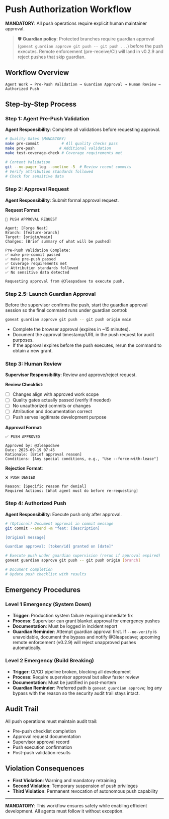 # Push Authorization Workflow

**MANDATORY**: All push operations require explicit human maintainer approval.

> 🛡️ **Guardian policy**: Protected branches require guardian approval (`goneat guardian approve git push -- git push ...`) before the push executes. Remote enforcement (pre-receive/CI) will land in v0.2.9 and reject pushes that skip guardian.

## Workflow Overview

```
Agent Work → Pre-Push Validation → Guardian Approval → Human Review → Authorized Push
```

## Step-by-Step Process

### Step 1: Agent Pre-Push Validation

**Agent Responsibility**: Complete all validations before requesting approval.

```bash
# Quality Gates (MANDATORY)
make pre-commit          # All quality checks pass
make pre-push           # Additional validation
make test-coverage-check # Coverage requirements met

# Content Validation
git --no-pager log --oneline -5  # Review recent commits
# Verify attribution standards followed
# Check for sensitive data
```

### Step 2: Approval Request

**Agent Responsibility**: Submit formal approval request.

**Request Format**:

```
🚨 PUSH APPROVAL REQUEST

Agent: [Forge Neat]
Branch: [feature-branch]
Target: [origin/main]
Changes: [Brief summary of what will be pushed]

Pre-Push Validation Complete:
✅ make pre-commit passed
✅ make pre-push passed
✅ Coverage requirements met
✅ Attribution standards followed
✅ No sensitive data detected

Requesting approval from @3leapsdave to execute push.
```

### Step 2.5: Launch Guardian Approval

Before the supervisor confirms the push, start the guardian approval session so the final command runs under guardian control:

```bash
goneat guardian approve git push -- git push origin main
```

- Complete the browser approval (expires in ~15 minutes).
- Document the approval timestamp/URL in the push request for audit purposes.
- If the approval expires before the push executes, rerun the command to obtain a new grant.

### Step 3: Human Review

**Supervisor Responsibility**: Review and approve/reject request.

**Review Checklist**:

- [ ] Changes align with approved work scope
- [ ] Quality gates actually passed (verify if needed)
- [ ] No unauthorized commits or changes
- [ ] Attribution and documentation correct
- [ ] Push serves legitimate development purpose

**Approval Format**:

```
✅ PUSH APPROVED

Approved by: @3leapsdave
Date: 2025-09-19 07:45
Rationale: [Brief approval reason]
Conditions: [Any special conditions, e.g., "Use --force-with-lease"]
```

**Rejection Format**:

```
❌ PUSH DENIED

Reason: [Specific reason for denial]
Required Actions: [What agent must do before re-requesting]
```

### Step 4: Authorized Push

**Agent Responsibility**: Execute push only after approval.

```bash
# (Optional) Document approval in commit message
git commit --amend -m "feat: [description]

[Original message]

Guardian approval: [token/id] granted on [date]"

# Execute push under guardian supervision (rerun if approval expired)
goneat guardian approve git push -- git push origin [branch]

# Document completion
# Update push checklist with results
```

## Emergency Procedures

### Level 1 Emergency (System Down)

- **Trigger**: Production system failure requiring immediate fix
- **Process**: Supervisor can grant blanket approval for emergency pushes
- **Documentation**: Must be logged in incident report
- **Guardian Reminder**: Attempt guardian approval first. If `--no-verify` is unavoidable, document the bypass and notify @3leapsdave; upcoming remote enforcement (v0.2.9) will reject unapproved pushes automatically.

### Level 2 Emergency (Build Breaking)

- **Trigger**: CI/CD pipeline broken, blocking all development
- **Process**: Require supervisor approval but allow faster review
- **Documentation**: Must be justified in post-mortem
- **Guardian Reminder**: Preferred path is `goneat guardian approve`; log any bypass with the reason so the security audit trail stays intact.

## Audit Trail

All push operations must maintain audit trail:

- Pre-push checklist completion
- Approval request documentation
- Supervisor approval record
- Push execution confirmation
- Post-push validation results

## Violation Consequences

- **First Violation**: Warning and mandatory retraining
- **Second Violation**: Temporary suspension of push privileges
- **Third Violation**: Permanent revocation of autonomous push capability

---

**MANDATORY**: This workflow ensures safety while enabling efficient development. All agents must follow it without exception.
